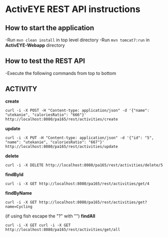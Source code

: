 # ActivEYE REST API instructions

## How to start the application
-Run `mvn clean install` in top level directory
-Run `mvn tomcat7:run` in **ActivEYE-Webapp** directory

## How to test the REST API
-Execute the following commands from top to bottom

## ACTIVITY
**create**
```
curl -i -X POST -H "Content-type: application/json" -d '{"name": "utekanie", "caloriesRatio": "666"}' http://localhost:8080/pa165/rest/activities/create
```
**update**
```
curl -i -X PUT -H "Content-type: application/json" -d '{"id": "5", "name": "utekanie", "caloriesRatio": "667"}' http://localhost:8080/pa165/rest/activities/update
```
**delete**
```
curl -i -X DELETE http://localhost:8080/pa165/rest/activities/delete/5
```
**findById**
```
curl -i -X GET http://localhost:8080/pa165/rest/activities/get/4
```
**findByName**
```
curl -i -X GET http://localhost:8080/pa165/rest/activities/get?name=Cycling
```
(if using fish escape the "?" with "\")
**findAll**
```
curl -i -X GET curl -i -X GET http://localhost:8080/pa165/rest/activities/get/all
```